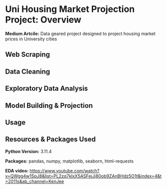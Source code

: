 # Uni Housing Market Projection Project: Overview
**Medium Artcile:**
Data geared project designed to project housing market prices in University cities

## Web Scraping

## Data Cleaning

## Exploratory Data Analysis

## Model Building & Projection

## Usage 

## Resources & Packages Used
**Python Version:** 3.11.4

**Packages:** pandas, numpy, matplotlib, seaborn, html-requests 

**EDA video:** https://www.youtube.com/watch?v=QWgg4w1SpJ8&list=PL2zq7klxX5ASFejJj80ob9ZAnBHdz5O1t&index=4&t=2011s&ab_channel=KenJee



